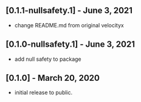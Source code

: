 
## [0.1.1-nullsafety.1] - June 3, 2021

- change README.md from original velocityx

## [0.1.0-nullsafety.1] - June 3, 2021

- add null safety to package

## [0.1.0] - March 20, 2020

- initial release to public.

